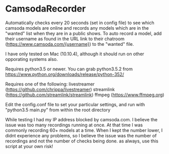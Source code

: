 # CamsodaRecorder

Automatically checks every 20 seconds (set in config file) to see which camsoda models are online and records any models which are in the "wanted" list when they are in a public shows. To auto record a model, add their username as found in the URL link to their chatroom (https://www.camsoda.com/{username}) to the "wanted" file.

I have only tested on Mac (10.10.4), although it should run on other opporating systems also.

Requires python3.5 or newer. You can grab python3.5.2 from https://www.python.org/downloads/release/python-352/

Requires one of the following:
livestreamer (https://github.com/chrippa/livestreamer)
streamlink (https://github.com/streamlink/streamlink)
ffmpeg (https://www.ffmpeg.org)


Edit the config.conf file to set your particular settings, and run with "python3.5 main.py" from within the root directory

While testing I had my IP address blocked by camsoda.com. I believe the issue was too many recordings running at once. At that time I was commonly recording 60+ models at a time. When I kept the number lower, I didnt experience any problems, so I believe the issue was the number of recordings and not the number of checks being done. as always, use this script at your own risk! 
